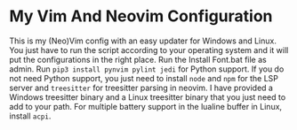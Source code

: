# My Vim And Neovim Configuration
This is my (Neo)Vim config with an easy updater for Windows and Linux. You just have to run the script according to your operating system and it will put the configurations in the right place. Run the Install Font.bat file as admin.
Run ```pip3 install pynvim pylint jedi``` for Python support. If you do not need Python support, you just need to install ```node``` and ```npm``` for the LSP server and ```treesitter``` for treesitter parsing in neovim. I have provided a Windows treesitter binary and a Linux treesitter binary that you just need to add to your path. For multiple battery support in the lualine buffer in Linux, install ```acpi```.
